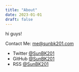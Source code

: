 ```yaml
---
title: "About"
date: 2023-01-01
draft: false
---
```


hi guys! 

Contact Me: me@sunbk201.com

- Twitter [@SunBK201](https://twitter.com/SunBK201)
- GitHub [@SunBK201](https://github.com/SunBK201)
- RSS [@SunBK201](https://blog.sunbk201.site/feed.xml)